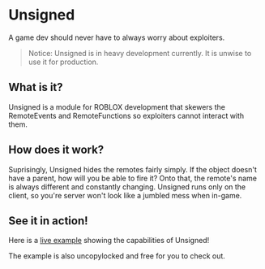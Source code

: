 # Unsigned

A game dev should never have to always worry about exploiters.

> Notice: Unsigned is in heavy development currently. It is unwise to use it for production.

## What is it?

Unsigned is a module for ROBLOX development that skewers the RemoteEvents and RemoteFunctions so exploiters cannot interact with them.

## How does it work?

Suprisingly, Unsigned hides the remotes fairly simply. If the object doesn't have a parent, how will you be able to fire it? Onto that, the remote's name is always different and constantly changing. Unsigned runs only on the client, so you're server won't look like a jumbled mess when in-game.

## See it in action!

Here is a [live example](https://www.roblox.com/games/12864529170/Unsigned-Example) showing the capabilities of Unsigned!

The example is also uncopylocked and free for you to check out.
